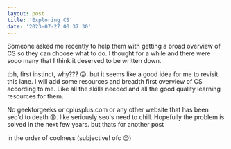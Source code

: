 ```yaml
---
layout: post
title: 'Exploring CS'
date: '2023-07-27 00:37:30'
---
```


Someone asked me recently to help them with getting a broad overview of CS so they can choose what to do. I thought for a while and there were sooo many that I think it deserved to be written down.

tbh, first instinct, why??? 🙃. but it seems like a good idea for me to revisit this lane. I will add some resources and breadth first overview of CS according to me. Like all the skills needed and all the good quality learning resources for them. 

No geekforgeeks or cplusplus.com or any other website that has been seo'd to death 😩. like seriously seo's need to chill. Hopefully the problem is solved in the next few years. but thats for another post

in the order of coolness (subjective! ofc 😉)


